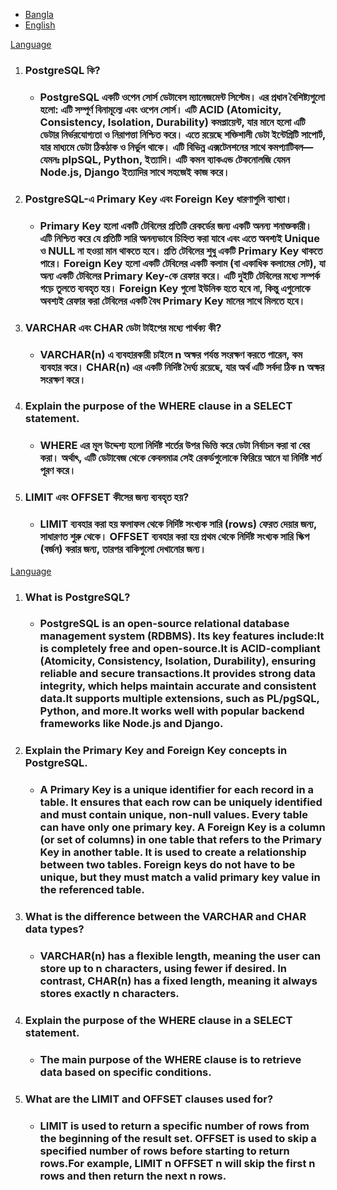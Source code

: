 <ul id="lang">
<li><a href="#bangla">Bangla</a></li>
<li><a href="#english">English</a></li>
</ul>
<a href="#lang">Language</a>
<ol id="bangla">
<li>
<h3>PostgreSQL কি? </h3>

- <h3>PostgreSQL একটি ওপেন সোর্স ডেটাবেস ম্যানেজমেন্ট সিস্টেম। এর প্রধান বৈশিষ্ট্যগুলো হলো: এটি সম্পূর্ণ বিনামূল্যে এবং ওপেন সোর্স। এটি ACID (Atomicity, Consistency, Isolation, Durability) কমপ্লায়েন্ট, যার মানে হলো এটি ডেটার নির্ভরযোগ্যতা ও নিরাপত্তা নিশ্চিত করে। এতে রয়েছে শক্তিশালী ডেটা ইন্টেগ্রিটি সাপোর্ট, যার মাধ্যমে ডেটা ঠিকঠাক ও নির্ভুল থাকে। এটি বিভিন্ন এক্সটেনশনের সাথে কমপ্যাটিবল—যেমনঃ plpSQL, Python, ইত্যাদি। এটি কমন ব্যাকএন্ড টেকনোলজি যেমন Node.js, Django ইত্যাদির সাথে সহজেই কাজ করে। </h3>
</li>
<li>
<h3>PostgreSQL-এ Primary Key এবং Foreign Key ধারণাগুলি ব্যাখ্যা।</h3>

- <h3>Primary Key হলো একটি টেবিলের প্রতিটি রেকর্ডের জন্য একটি অনন্য শনাক্তকারী। এটি নিশ্চিত করে যে প্রতিটি সারি অনন্যভাবে চিহ্নিত করা যাবে এবং এতে অবশ্যই Unique ও NULL না হওয়া মান থাকতে হবে। প্রতি টেবিলের শুধু একটি Primary Key থাকতে পারে। Foreign Key হলো একটি টেবিলের একটি কলাম (বা একাধিক কলামের সেট), যা অন্য একটি টেবিলের Primary Key-কে রেফার করে। এটি দুইটি টেবিলের মধ্যে সম্পর্ক গড়ে তুলতে ব্যবহৃত হয়। Foreign Key গুলো ইউনিক হতে হবে না, কিন্তু এগুলোকে অবশ্যই রেফার করা টেবিলের একটি বৈধ Primary Key মানের সাথে মিলতে হবে।</h3>
</li>

<li>
<h3>VARCHAR এবং CHAR ডেটা টাইপের মধ্যে পার্থক্য কী?</h3>

- <h3>VARCHAR(n) এ ব্যবহারকারী চাইলে n অক্ষর পর্যন্ত সংরক্ষণ করতে পারেন, কম ব্যবহার করে। CHAR(n) এর একটি নির্দিষ্ট দৈর্ঘ্য রয়েছে, যার অর্থ এটি সর্বদা ঠিক n অক্ষর সংরক্ষণ করে।</h3>
</li>

<li>
<h3>Explain the purpose of the WHERE clause in a SELECT statement.</h3>

- <h3>WHERE  এর মূল উদ্দেশ্য হলো নির্দিষ্ট শর্তের উপর ভিত্তি করে ডেটা নির্বাচন করা বা বের করা। অর্থাৎ, এটি ডেটাবেজ থেকে কেবলমাত্র সেই রেকর্ডগুলোকে ফিরিয়ে আনে যা নির্দিষ্ট শর্ত পূরণ করে।</h3>
</li>

<li>
<h3>LIMIT এবং OFFSET কীসের জন্য ব্যবহৃত হয়?</h3>

- <h3>LIMIT ব্যবহার করা হয় ফলাফল থেকে নির্দিষ্ট সংখ্যক সারি (rows) ফেরত দেয়ার জন্য, সাধারণত শুরু থেকে। OFFSET ব্যবহার করা হয় প্রথম থেকে নির্দিষ্ট সংখ্যক সারি স্কিপ (বর্জন) করার জন্য, তারপর বাকিগুলো দেখানোর জন্য।
</h3>
</li>
</ol>
<a href="#lang">Language</a>
<ol id="english">
<li>
<h3>What is PostgreSQL?</h3>

- <h3>PostgreSQL is an open-source relational database management system (RDBMS). Its key features include:It is completely free and open-source.It is ACID-compliant (Atomicity, Consistency, Isolation, Durability), ensuring reliable and secure transactions.It provides strong data integrity, which helps maintain accurate and consistent data.It supports multiple extensions, such as PL/pgSQL, Python, and more.It works well with popular backend frameworks like Node.js and Django.</h3>
</li>
<li>
<h3>Explain the Primary Key and Foreign Key concepts in PostgreSQL.</h3>

- <h3>A Primary Key is a unique identifier for each record in a table. It ensures that each row can be uniquely identified and must contain unique, non-null values. Every table can have only one primary key. A Foreign Key is a column (or set of columns) in one table that refers to the Primary Key in another table. It is used to create a relationship between two tables. Foreign keys do not have to be unique, but they must match a valid primary key value in the referenced table.</h3>
</li>
<li>
<h3>What is the difference between the VARCHAR and CHAR data types?</h3>

- <h3>VARCHAR(n) has a flexible length, meaning the user can store up to n characters, using fewer if desired. In contrast, CHAR(n) has a fixed length, meaning it always stores exactly n characters.</h3>
</li>
<li>
<h3>Explain the purpose of the WHERE clause in a SELECT statement.</h3>

- <h3>The main purpose of the WHERE clause is to retrieve data based on specific conditions.</h3>
</li>
<li>
<h3>What are the LIMIT and OFFSET clauses used for?</h3>

- <h3>LIMIT is used to return a specific number of rows from the beginning of the result set. OFFSET is used to skip a specified number of rows before starting to return rows.For example, LIMIT n OFFSET n will skip the first n rows and then return the next n rows.</h3>
</li>
<ol>